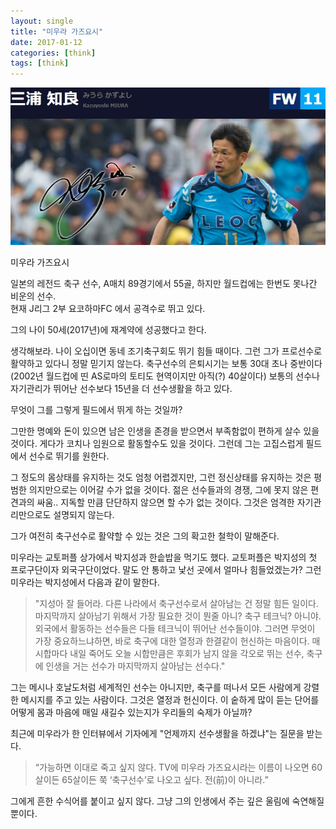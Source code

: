 ```yaml
---
layout: single
title: "미우라 가즈요시"
date: 2017-01-12
categories: [think]
tags: [think]
---
```


![miura](/assets/images/miura.jpg)

미우라 가즈요시

일본의 레전드 축구 선수, A매치 89경기에서 55골, 하지만 월드컵에는 한번도 못나간 비운의 선수.  
현재 J리그 2부 요코하마FC 에서 공격수로 뛰고 있다.

그의 나이 50세(2017년)에 재계약에 성공했다고 한다.

생각해보라. 나이 오십이면 동네 조기축구회도 뛰기 힘들 때이다. 그런 그가 프로선수로 활약하고 있다니 정말 믿기지 않는다.
축구선수의 은퇴시기는 보통 30대 초나 중반이다(2002년 월드컵에 띤 AS로마의 토티도 현역이지만 아직(?) 40살이다)
보통의 선수나 자기관리가 뛰어난 선수보다 15년을 더 선수생활을 하고 있다.

무엇이 그를 그렇게 필드에서 뛰게 하는 것일까?

그만한 명예와 돈이 있으면 남은 인생을 존경을 받으면서 부족함없이 편하게 살수 있을 것이다. 게다가 코치나 임원으로 활동할수도 있을 것이다. 그런데 그는 고집스럽게 필드에서 선수로 뛰기를 원한다.

그 정도의 몸상태를 유지하는 것도 엄청 어렵겠지만, 그런 정신상태를 유지하는 것은 평범한 의지만으로는 이어갈 수가 없을 것이다. 젊은 선수들과의 경쟁, 그에 못지 않은 편견과의 싸움.. 지독할 만큼 단단하지 않으면 할 수가 없는 것이다. 그것은 엄격한 자기관리만으로도 설명되지 않는다.

그가 여전히 축구선수로 활약할 수 있는 것은 그의 확고한 철학이 말해준다.

미우라는 교토퍼플 상가에서 박지성과 한솥밥을 먹기도 했다. 교토퍼플은 박지성의 첫 프로구단이자 외국구단이었다. 말도 안 통하고 낯선 곳에서 얼마나 힘들었겠는가? 그런 미우라는 박지성에서 다음과 같이 말한다.

> "지성아 잘 들어라. 다른 나라에서 축구선수로서 살아남는 건 정말 힘든 일이다. 마지막까지 살아남기 위해서 가장 필요한 것이 뭔줄 아니? 축구 테크닉? 아니야. 외국에서 활동하는 선수들은 다들 테크닉이 뛰어난 선수들이야. 그러면 무엇이 가장 중요하느냐하면, 바로 축구에 대한 열정과 한결같이 헌신하는 마음이다. 매 시합마다 내일 죽어도 오늘 시합만큼은 후회가 남지 않을 각오로 뛰는 선수, 축구에 인생을 거는 선수가 마지막까지 살아남는 선수다."

그는 메시나 호날도처럼 세계적인 선수는 아니지만, 축구를 떠나서 모든 사람에게 강렬한 메시지를 주고 있는 사람이다. 그것은 열정과 헌신이다. 이 숱하게 많이 듣는 단어를 어떻게 몸과 마음에 매일 새길수 있는지가 우리들의 숙제가 아닐까?

최근에 미우라가 한 인터뷰에서 기자에게 "언제까지 선수생활을 하겠냐"는 질문을 받는다.

> “가능하면 이대로 죽고 싶지 않다. TV에 미우라 가즈요시라는 이름이 나오면 60살이든 65살이든 쭉 ‘축구선수’로 나오고 싶다. 전(前)이 아니라.”

그에게 흔한 수식어를 붙이고 싶지 않다. 그냥 그의 인생에서 주는 깊은 울림에 숙연해질 뿐이다.


